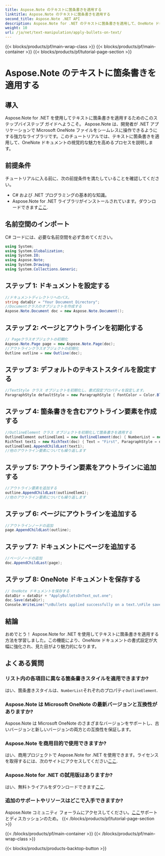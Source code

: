 ```yaml
---
title: Aspose.Note のテキストに箇条書きを適用する
linktitle: Aspose.Note のテキストに箇条書きを適用する
second_title: Aspose.Note .NET API
description: Aspose.Note for .NET のテキストに箇条書きを適用して、OneNote ドキュメントを強化する方法を学びます。効果的なフォーマットを行うには、このステップバイステップのガイドに従ってください。
weight: 10
url: /ja/net/text-manipulation/apply-bullets-on-text/
---
```


{{< blocks/products/pf/main-wrap-class >}}
{{< blocks/products/pf/main-container >}}
{{< blocks/products/pf/tutorial-page-section >}}

# Aspose.Note のテキストに箇条書きを適用する

## 導入
Aspose.Note for .NET を使用してテキストに箇条書きを適用するためのこのステップバイステップ ガイドへようこそ。 Aspose.Note は、開発者が .NET アプリケーションで Microsoft OneNote ファイルをシームレスに操作できるようにする強力なライブラリです。このチュートリアルでは、テキストに箇条書きを適用して、OneNote ドキュメントの視覚的な魅力を高めるプロセスを説明します。
## 前提条件
チュートリアルに入る前に、次の前提条件を満たしていることを確認してください。
- C# および .NET プログラミングの基本的な知識。
-  Aspose.Note for .NET ライブラリがインストールされています。ダウンロードできます[ここ](https://releases.aspose.com/note/net/).
## 名前空間のインポート
C# コードには、必要な名前空間を必ず含めてください。
```csharp
using System;
using System.Globalization;
using System.IO;
using Aspose.Note;
using System.Drawing;
using System.Collections.Generic;
```
## ステップ 1: ドキュメントを設定する
```csharp
//ドキュメントディレクトリへのパス。
string dataDir = "Your Document Directory";
//Documentクラスのオブジェクトを作成する
Aspose.Note.Document doc = new Aspose.Note.Document();
```
## ステップ 2: ページとアウトラインを初期化する
```csharp
// Pageクラスオブジェクトの初期化
Aspose.Note.Page page = new Aspose.Note.Page(doc);
//アウトラインクラスオブジェクトの初期化
Outline outline = new Outline(doc);
```
## ステップ 3: デフォルトのテキストスタイルを設定する
```csharp
//TextStyle クラス オブジェクトを初期化し、書式設定プロパティを設定します。
ParagraphStyle defaultStyle = new ParagraphStyle { FontColor = Color.Black, FontName = "Arial", FontSize = 10 };
```
## ステップ 4: 箇条書きを含むアウトライン要素を作成する
```csharp
//OutlineElement クラス オブジェクトを初期化して箇条書きを適用する
OutlineElement outlineElem1 = new OutlineElement(doc) { NumberList = new NumberList("*", "Arial", 10) };
RichText text1 = new RichText(doc) { Text = "First", ParagraphStyle = defaultStyle };
outlineElem1.AppendChildLast(text1);
//他のアウトライン要素についても繰り返します
```
## ステップ 5: アウトライン要素をアウトラインに追加する
```csharp
//アウトライン要素を追加する
outline.AppendChildLast(outlineElem1);
//他のアウトライン要素についても繰り返します
```
## ステップ 6: ページにアウトラインを追加する
```csharp
//アウトラインノードの追加
page.AppendChildLast(outline);
```
## ステップ 7: ドキュメントにページを追加する
```csharp
//ページノードの追加
doc.AppendChildLast(page);
```
## ステップ 8: OneNote ドキュメントを保存する
```csharp
// OneNote ドキュメントを保存する
dataDir = dataDir + "ApplyBulletsOnText_out.one"; 
doc.Save(dataDir);
Console.WriteLine("\nBullets applied successfully on a text.\nFile saved at " + dataDir); 
```
## 結論
おめでとう！ Aspose.Note for .NET を使用してテキストに箇条書きを適用する方法を学習しました。この機能により、OneNote ドキュメントの書式設定が大幅に強化され、見た目がより魅力的になります。
## よくある質問
### リスト内の各項目に異なる箇条書きスタイルを適用できますか?
はい、箇条書きスタイルは、`NumberList`それぞれのプロパティ`OutlineElement`.
### Aspose.Note は Microsoft OneNote の最新バージョンと互換性がありますか?
Aspose.Note は Microsoft OneNote のさまざまなバージョンをサポートし、古いバージョンと新しいバージョンの両方との互換性を保証します。
### Aspose.Note を商用目的で使用できますか?
はい、商用プロジェクトで Aspose.Note for .NET を使用できます。ライセンスを取得するには、次のサイトにアクセスしてください[ここ](https://purchase.aspose.com/buy).
### Aspose.Note for .NET の試用版はありますか?
はい、無料トライアルをダウンロードできます[ここ](https://releases.aspose.com/).
### 追加のサポートやリソースはどこで入手できますか?
 Aspose.Note コミュニティ フォーラムにアクセスしてください。[ここ](https://forum.aspose.com/c/note/28)サポートとディスカッションのため。
{{< /blocks/products/pf/tutorial-page-section >}}

{{< /blocks/products/pf/main-container >}}
{{< /blocks/products/pf/main-wrap-class >}}

{{< blocks/products/products-backtop-button >}}
